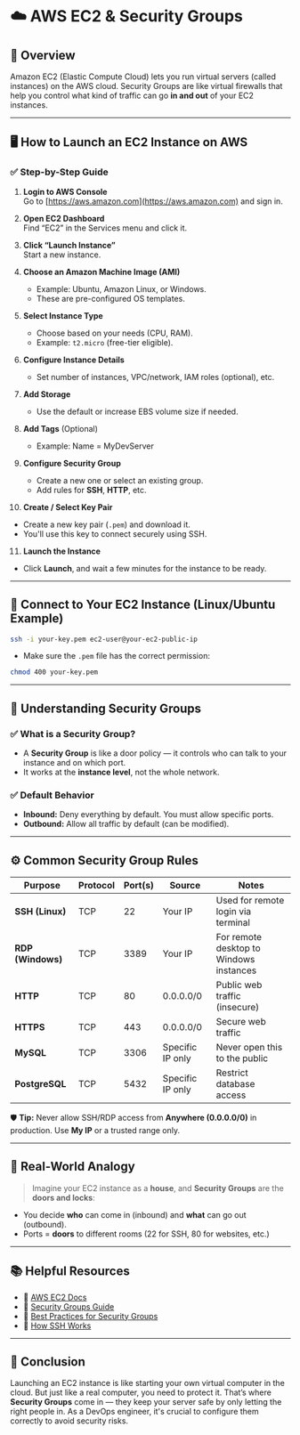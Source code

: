 
# ☁️ **AWS EC2 & Security Groups**

## 📌 **Overview**
Amazon EC2 (Elastic Compute Cloud) lets you run virtual servers (called instances) on the AWS cloud. Security Groups are like virtual firewalls that help you control what kind of traffic can go **in and out** of your EC2 instances.

---

## 🖥️ **How to Launch an EC2 Instance on AWS**

### ✅ **Step-by-Step Guide**

1. **Login to AWS Console**  
   Go to [https://aws.amazon.com](https://aws.amazon.com) and sign in.

2. **Open EC2 Dashboard**  
   Find “EC2” in the Services menu and click it.

3. **Click “Launch Instance”**  
   Start a new instance.

4. **Choose an Amazon Machine Image (AMI)**  
   - Example: Ubuntu, Amazon Linux, or Windows.
   - These are pre-configured OS templates.

5. **Select Instance Type**  
   - Choose based on your needs (CPU, RAM).  
   - Example: `t2.micro` (free-tier eligible).

6. **Configure Instance Details**  
   - Set number of instances, VPC/network, IAM roles (optional), etc.

7. **Add Storage**  
   - Use the default or increase EBS volume size if needed.

8. **Add Tags** (Optional)  
   - Example: Name = MyDevServer

9. **Configure Security Group**  
   - Create a new one or select an existing group.
   - Add rules for **SSH**, **HTTP**, etc.

10. **Create / Select Key Pair**  
   - Create a new key pair (`.pem`) and download it.  
   - You'll use this key to connect securely using SSH.

11. **Launch the Instance**  
   - Click **Launch**, and wait a few minutes for the instance to be ready.

---

## 🚀 **Connect to Your EC2 Instance (Linux/Ubuntu Example)**

```bash
ssh -i your-key.pem ec2-user@your-ec2-public-ip
```

- Make sure the `.pem` file has the correct permission:
```bash
chmod 400 your-key.pem
```

---

## 🔐 **Understanding Security Groups**

### ✅ What is a Security Group?
- A **Security Group** is like a door policy — it controls who can talk to your instance and on which port.
- It works at the **instance level**, not the whole network.

### ✅ Default Behavior
- **Inbound:** Deny everything by default. You must allow specific ports.
- **Outbound:** Allow all traffic by default (can be modified).

---

## ⚙️ **Common Security Group Rules**

| Purpose            | Protocol | Port(s)     | Source            | Notes                                      |
|--------------------|----------|-------------|--------------------|--------------------------------------------|
| **SSH (Linux)**    | TCP      | 22          | Your IP            | Used for remote login via terminal         |
| **RDP (Windows)**  | TCP      | 3389        | Your IP            | For remote desktop to Windows instances    |
| **HTTP**           | TCP      | 80          | 0.0.0.0/0          | Public web traffic (insecure)              |
| **HTTPS**          | TCP      | 443         | 0.0.0.0/0          | Secure web traffic                         |
| **MySQL**          | TCP      | 3306        | Specific IP only   | Never open this to the public              |
| **PostgreSQL**     | TCP      | 5432        | Specific IP only   | Restrict database access                   |

🛡️ **Tip:** Never allow SSH/RDP access from **Anywhere (0.0.0.0/0)** in production. Use **My IP** or a trusted range only.

---

## 🧠 **Real-World Analogy**

> Imagine your EC2 instance as a **house**, and **Security Groups** are the **doors and locks**:
- You decide **who** can come in (inbound) and **what** can go out (outbound).
- Ports = **doors** to different rooms (22 for SSH, 80 for websites, etc.)

---

## 📚 **Helpful Resources**
- 🔗 [AWS EC2 Docs](https://docs.aws.amazon.com/ec2/)
- 🔗 [Security Groups Guide](https://docs.aws.amazon.com/AWSEC2/latest/UserGuide/security-groups.html)
- 🔗 [Best Practices for Security Groups](https://aws.amazon.com/premiumsupport/knowledge-center/best-practices-security-groups/)
- 🔗 [How SSH Works](https://www.ssh.com/academy/ssh)

---

## 🏁 **Conclusion**
Launching an EC2 instance is like starting your own virtual computer in the cloud. But just like a real computer, you need to protect it. That’s where **Security Groups** come in — they keep your server safe by only letting the right people in. As a DevOps engineer, it's crucial to configure them correctly to avoid security risks.
